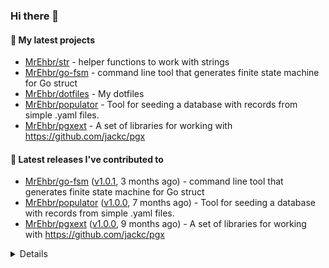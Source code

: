 ### Hi there 👋

#### 🌱 My latest projects

- [MrEhbr/str](https://github.com/MrEhbr/str) - helper functions to work with strings
- [MrEhbr/go-fsm](https://github.com/MrEhbr/go-fsm) - command line tool that generates finite state machine for Go struct
- [MrEhbr/dotfiles](https://github.com/MrEhbr/dotfiles) - My dotfiles
- [MrEhbr/populator](https://github.com/MrEhbr/populator) - Tool for seeding a database with records from simple .yaml files.
- [MrEhbr/pgxext](https://github.com/MrEhbr/pgxext) - A set of libraries for working with https://github.com/jackc/pgx

#### 🔭 Latest releases I've contributed to

- [MrEhbr/go-fsm](https://github.com/MrEhbr/go-fsm) ([v1.0.1](https://github.com/MrEhbr/go-fsm/releases/tag/v1.0.1), 3 months ago) - command line tool that generates finite state machine for Go struct
- [MrEhbr/populator](https://github.com/MrEhbr/populator) ([v1.0.0](https://github.com/MrEhbr/populator/releases/tag/v1.0.0), 7 months ago) - Tool for seeding a database with records from simple .yaml files.
- [MrEhbr/pgxext](https://github.com/MrEhbr/pgxext) ([v1.0.0](https://github.com/MrEhbr/pgxext/releases/tag/v1.0.0), 9 months ago) - A set of libraries for working with https://github.com/jackc/pgx

<details>


  <h4>⭐ Recent Stars</h4>
  <ul>
  
  <li><a href="https://github.com/wailsapp/wails">wailsapp/wails</a> - Create beautiful applications using Go (1 month ago)</li>
  <li><a href="https://github.com/felixge/benchmore">felixge/benchmore</a> -  (5 months ago)</li>
  <li><a href="https://github.com/pure-fish/pure">pure-fish/pure</a> - Pretty, minimal, and fast prompt for Fish shell inspired by sindresorhus/pure (6 months ago)</li>
  <li><a href="https://github.com/MrEhbr/populator">MrEhbr/populator</a> - Tool for seeding a database with records from simple .yaml files. (7 months ago)</li>
  <li><a href="https://github.com/MrEhbr/pgxext">MrEhbr/pgxext</a> - A set of libraries for working with https://github.com/jackc/pgx (7 months ago)</li>
  <li><a href="https://github.com/cristalhq/aconfig">cristalhq/aconfig</a> - Simple, useful and opinionated config loader. (8 months ago)</li>
  <li><a href="https://github.com/auxten/postgresql-parser">auxten/postgresql-parser</a> - Pure Golang PostgreSQL (SQL:2011, SQL:2008, SQL:2003, SQL:1999, and SQL-92 Standard) Parser (1 year ago)</li>
  <li><a href="https://github.com/commitizen/cz-cli">commitizen/cz-cli</a> - The commitizen command line utility. #BlackLivesMatter (2 years ago)</li>
  <li><a href="https://github.com/charmbracelet/bubbletea">charmbracelet/bubbletea</a> - A powerful little TUI framework 🏗 (2 years ago)</li>
  <li><a href="https://github.com/matryer/is">matryer/is</a> - Professional lightweight testing mini-framework for Go. (2 years ago)</li>
  </ul>

  
  <h4>👯 Check out some of my recent followers</h4>
  <ul>
  
  <li><a href="https://github.com/Deprecator">Deprecator</a></li>
  </ul>

  <h4>💬 Feedback</h4>

  <p>
    If you use one of my projects, I'd love to hear from you!
    Don't be shy and let me know what you liked and what needs being improved.
    Got an issue? Open a ticket, I don't bite and will try my best to help!
  </p>

  <h4>📫 How to reach me</h4>
  <ul>
    <li>Twitter: <a href="https://twitter.com/mr_ehbr">https://twitter.com/mr_ehbr</a></li>
  </ul>

  <hr />

  <img src="https://github-readme-stats.vercel.app/api?username=MrEhbr&count_private=true&show_icons=true&theme=dracula"/>
</details>